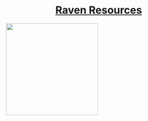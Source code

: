 <p align="center">
<h1 align="center"><a href="https://ravenresources.herokuapp.com">Raven Resources</a></h1>
  <img height="250" src="https://github.com/harrisbegca/RavenResources/blob/master/ravenhelp.svg"/>
</p>
